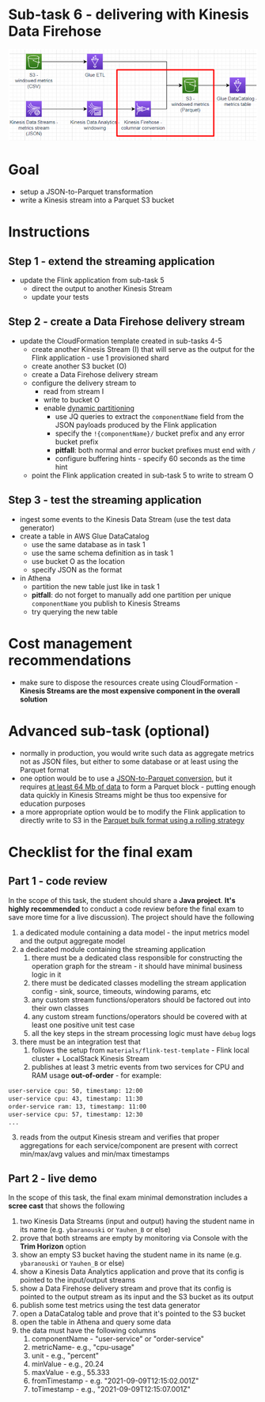 # Sub-task 6 - delivering with Kinesis Data Firehose

![](../materials/diagrams/task6-focus.png)

# Goal
* setup a JSON-to-Parquet transformation
* write a Kinesis stream into a Parquet S3 bucket

# Instructions

## Step 1 - extend the streaming application
* update the Flink application from sub-task 5
  * direct the output to another Kinesis Stream
  * update your tests

## Step 2 - create a Data Firehose delivery stream
* update the CloudFormation template created in sub-tasks 4-5
    * create another Kinesis Stream (I) that will serve as the output for the Flink application - use 1 provisioned shard
    * create another S3 bucket (O)
    * create a Data Firehose delivery stream
    * configure the delivery stream to
      * read from stream I
      * write to bucket O
      * enable [dynamic partitioning](https://docs.aws.amazon.com/firehose/latest/dev/dynamic-partitioning.html#dynamic-partitioning-s3bucketprefix)
        * use JQ queries to extract the `componentName` field from the JSON payloads produced by the Flink application
        * specify the `!{componentName}/` bucket prefix and any error bucket prefix
        * **pitfall**: both normal and error bucket prefixes must end with `/`
        * configure buffering hints - specify 60 seconds as the time hint
    * point the Flink application created in sub-task 5 to write to stream O

## Step 3 - test the streaming application
* ingest some events to the Kinesis Data Stream (use the test data generator)
* create a table in AWS Glue DataCatalog
  * use the same database as in task 1
  * use the same schema definition as in task 1
  * use bucket O as the location
  * specify JSON as the format
* in Athena
  * partition the new table just like in task 1
  * **pitfall**: do not forget to manually add one partition per unique `componentName` you publish to Kinesis Streams
  * try querying the new table

# Cost management recommendations
* make sure to dispose the resources create using CloudFormation - **Kinesis Streams are the most expensive component in the overall solution**

# Advanced sub-task (optional)
* normally in production, you would write such data as aggregate metrics not as JSON files, but either to some database or at least using the Parquet format
* one option would be to use a [JSON-to-Parquet conversion](https://docs.aws.amazon.com/firehose/latest/dev/record-format-conversion.html), but it requires [at least 64 Mb of data](https://docs.aws.amazon.com/firehose/latest/APIReference/API_ParquetSerDe.html)
to form a Parquet block - putting enough data quickly in Kinesis Streams might be thus too expensive for education purposes
* a more appropriate option would be to modify the Flink application to directly write to S3 in the [Parquet bulk format using a rolling strategy](https://nightlies.apache.org/flink/flink-docs-release-1.18/docs/connectors/datastream/filesystem/#bulk-encoded-formats)

# Checklist for the final exam

## Part 1 - code review
In the scope of this task, the student should share a **Java project**.
**It's highly recommended** to conduct a code review before the final exam to save more time for a live discussion). The project should have the following
1. a dedicated module containing a data model - the input metrics model and the output aggregate model
2. a dedicated module containing the streaming application
    1. there must be a dedicated class responsible for constructing the operation graph for the stream - it should have minimal business logic in it
    2. there must be dedicated classes modelling the stream application config - sink, source, timeouts, windowing params, etc
    3. any custom stream functions/operators should be factored out into their own classes
    4. any custom stream functions/operators should be covered with at least one positive unit test case
    5. all the key steps in the stream processing logic must have `debug` logs
3. there must be an integration test that
    1. follows the setup from `materials/flink-test-template` - Flink local cluster + LocalStack Kinesis Stream
    2. publishes at least 3 metric events from two services for CPU and RAM usage **out-of-order** - for example:
```
user-service cpu: 50, timestamp: 12:00
user-service cpu: 43, timestamp: 11:30
order-service ram: 13, timestamp: 11:00
user-service cpu: 57, timestamp: 12:30
...
```
3. reads from the output Kinesis stream and verifies that proper aggregations for each service/component are present with correct min/max/avg values and min/max timestamps

## Part 2 - live demo
In the scope of this task, the final exam minimal demonstration includes a **scree cast** that shows the following
1. two Kinesis Data Streams (input and output) having the student name in its name (e.g. `ybaranouski` or `Yauhen_B` or else)
2. prove that both streams are empty by monitoring via Console with the **Trim Horizon** option
3. show an empty S3 bucket having the student name in its name (e.g. `ybaranouski` or `Yauhen_B` or else)
4. show a Kinesis Data Analytics application and prove that its config is pointed to the input/output streams
5. show a Data Firehose delivery stream and prove that its config is pointed to the output stream as its input and the S3 bucket as its output
6. publish some test metrics using the test data generator
7. open a DataCatalog table and prove that it's pointed to the S3 bucket
8. open the table in Athena and query some data
9. the data must have the following columns
   1. componentName - "user-service" or "order-service"
   2. metricName- e.g., "cpu-usage"
   3. unit - e.g., "percent"
   4. minValue - e.g., 20.24
   5. maxValue - e.g., 55.333
   6. fromTimestamp - e.g. "2021-09-09T12:15:02.001Z"
   7. toTimestamp - e.g., "2021-09-09T12:15:07.001Z"
